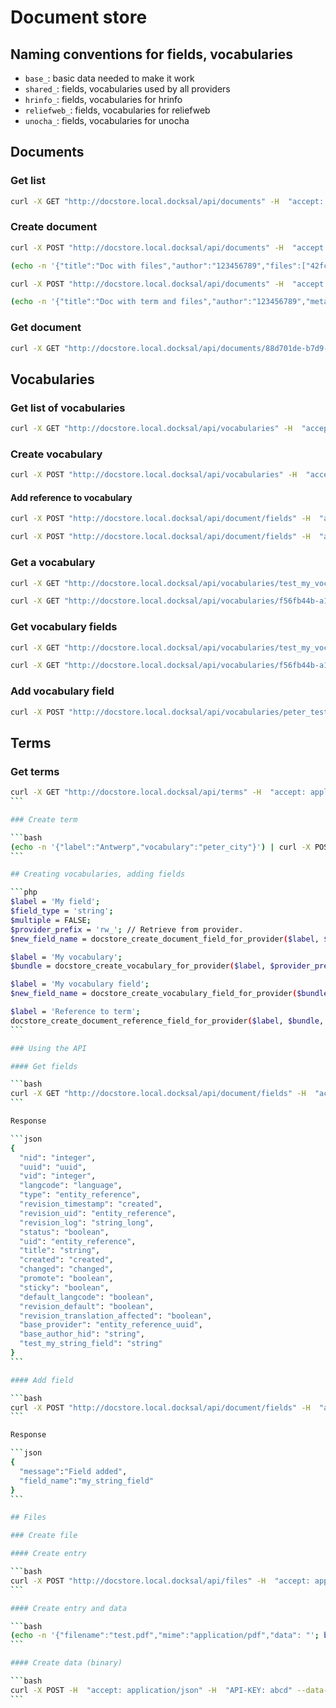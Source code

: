 # Document store

## Naming conventions for fields, vocabularies

- `base_`: basic data needed to make it work
- `shared_`: fields, vocabularies used by all providers
- `hrinfo_`: fields, vocabularies for hrinfo
- `reliefweb_`: fields, vocabularies for reliefweb
- `unocha_`: fields, vocabularies for unocha

## Documents

### Get list

```bash
curl -X GET "http://docstore.local.docksal/api/documents" -H  "accept: application/json" -H  "API-KEY: abcd" | jq
```

### Create document

```bash
curl -X POST "http://docstore.local.docksal/api/documents" -H  "accept: application/json" -H  "API-KEY: abcd" -H  "Content-Type: application/json" -d "{\"title\":\"My first document\"}"
```

```bash
(echo -n '{"title":"Doc with files","author":"123456789","files":["42fc7dfc-5943-47a3-ab4e-1d3b8fe335c4", "74ea6b33-8add-4433-b49d-a4181bf037c5"]}') | curl -X POST -H  "accept: application/json" -H  "API-KEY: abcd" -H "Content-Type: application/json" -d @-  http://docstore.local.docksal/api/documents | jq
```

```bash
curl -X POST "http://docstore.local.docksal/api/documents" -H  "accept: application/json" -H  "API-KEY: abcd" -H  "Content-Type: application/json" -d "{\"title\":\"My first document\",\"author\":\"123\",\"metadata\":[{\"peter_city\":\"16000b57-a81b-4c42-9162-e5ec356d88c2\"}]}" | jq

(echo -n '{"title":"Doc with term and files","author":"123456789","metadata":[{"peter_city":"16000b57-a81b-4c42-9162-e5ec356d88c2"}],"files":["42fc7dfc-5943-47a3-ab4e-1d3b8fe335c4", "74ea6b33-8add-4433-b49d-a4181bf037c5"]}') | curl -X POST -H  "accept: application/json" -H  "API-KEY: abcd" -H "Content-Type: application/json" -d @-  http://docstore.local.docksal/api/documents | jq
```

### Get document

```bash
curl -X GET "http://docstore.local.docksal/api/documents/88d701de-b7d9-44f9-991b-b31674ac1f0d" -H  "accept: application/json" -H  "API-KEY: abcd" | jq
```

## Vocabularies

### Get list of vocabularies

```bash
curl -X GET "http://docstore.local.docksal/api/vocabularies" -H  "accept: application/json" -H  "API-KEY: abcd" | jq
```

### Create vocabulary

```bash
curl -X POST "http://docstore.local.docksal/api/vocabularies" -H  "accept: application/json" -H  "API-KEY: abcd" -H  "Content-Type: application/json" -d "{\"label\":\"City\"}"
```

#### Add reference to vocabulary

```bash
curl -X POST "http://docstore.local.docksal/api/document/fields" -H  "accept: application/json" -H  "API-KEY: abcd" -H  "Content-Type: application/json" -d "{\"label\":\"City\",\"target\":\"peter_city\"}"
```

```bash
curl -X POST "http://docstore.local.docksal/api/document/fields" -H  "accept: application/json" -H  "API-KEY: abcd" -H  "Content-Type: application/json" -d "{\"label\":\"My voc field\",\"target\":\"test_my_vocabulary\",\"multiple\":0}"
```

### Get a vocabulary

```bash
curl -X GET "http://docstore.local.docksal/api/vocabularies/test_my_vocabulary" -H  "accept: application/json" -H  "API-KEY: abcd" | jq
```

```bash
curl -X GET "http://docstore.local.docksal/api/vocabularies/f56fb44b-a17c-4b5e-bf79-afc4e195af86" -H  "accept: application/json" -H  "API-KEY: abcd"
```

### Get vocabulary fields

```bash
curl -X GET "http://docstore.local.docksal/api/vocabularies/test_my_vocabulary/fields" -H  "accept: application/json" -H  "API-KEY: abcd" | jq
```

```bash
curl -X GET "http://docstore.local.docksal/api/vocabularies/f56fb44b-a17c-4b5e-bf79-afc4e195af86/fields" -H  "accept: application/json" -H  "API-KEY: abcd"
```

### Add vocabulary field

```bash
curl -X POST "http://docstore.local.docksal/api/vocabularies/peter_test1/fields" -H  "accept: application/json" -H  "API-KEY: abcd" -H  "Content-Type: application/json" -d "{\"label\":\"ISO3\",\"target\":\"peter_test1\",\"multiple\":0}"
```

## Terms

### Get terms

````bash
curl -X GET "http://docstore.local.docksal/api/terms" -H  "accept: application/json" -H  "API-KEY: abcd" | jq
```

### Create term

```bash
(echo -n '{"label":"Antwerp","vocabulary":"peter_city"}') | curl -X POST -H  "accept: application/json" -H  "API-KEY: abcd" -H "Content-Type: application/json" -d @-  http://docstore.local.docksal/api/terms | jq
```

## Creating vocabularies, adding fields

```php
$label = 'My field';
$field_type = 'string';
$multiple = FALSE;
$provider_prefix = 'rw_'; // Retrieve from provider.
$new_field_name = docstore_create_document_field_for_provider($label, $field_type, $multiple, $provider_prefix);

$label = 'My vocabulary';
$bundle = docstore_create_vocabulary_for_provider($label, $provider_prefix);

$label = 'My vocabulary field';
$new_field_name = docstore_create_vocabulary_field_for_provider($bundle, $label, $field_type, $multiple, $provider_prefix);

$label = 'Reference to term';
docstore_create_document_reference_field_for_provider($label, $bundle, TRUE);
```

### Using the API

#### Get fields

```bash
curl -X GET "http://docstore.local.docksal/api/document/fields" -H  "accept: application/json" -H  "API-KEY: abcd" | jq
```

Response

```json
{
  "nid": "integer",
  "uuid": "uuid",
  "vid": "integer",
  "langcode": "language",
  "type": "entity_reference",
  "revision_timestamp": "created",
  "revision_uid": "entity_reference",
  "revision_log": "string_long",
  "status": "boolean",
  "uid": "entity_reference",
  "title": "string",
  "created": "created",
  "changed": "changed",
  "promote": "boolean",
  "sticky": "boolean",
  "default_langcode": "boolean",
  "revision_default": "boolean",
  "revision_translation_affected": "boolean",
  "base_provider": "entity_reference_uuid",
  "base_author_hid": "string",
  "test_my_string_field": "string"
}
```

#### Add field

```bash
curl -X POST "http://docstore.local.docksal/api/document/fields" -H  "accept: application/json" -H  "API-KEY: abcd" -H  "Content-Type: application/json" -d "{\"label\":\"My string field\",\"type\":\"string\"}"
```

Response

```json
{
  "message":"Field added",
  "field_name":"my_string_field"
}
```

## Files

### Create file

#### Create entry

```bash
curl -X POST "http://docstore.local.docksal/api/files" -H  "accept: application/json" -H  "API-KEY: abcd" -H  "Content-Type: application/json" -d "{\"filename\":\"my_test_file.txt\"}" | jq
```

#### Create entry and data

```bash
(echo -n '{"filename":"test.pdf","mime":"application/pdf","data": "'; base64 ~/Documents/test_xyzzy.pdf; echo '"}') | curl -X POST -H  "accept: application/json" -H  "API-KEY: abcd" -H "Content-Type: application/json" -d @-  http://docstore.local.docksal/api/files | jq
```

#### Create data (binary)

```bash
curl -X POST -H  "accept: application/json" -H  "API-KEY: abcd" --data-binary "@updated.pdf" http://docstore.local.docksal/api/files/b51bf47c-b9f1-4fb2-addc-66127ee82c39/content | jq
```
